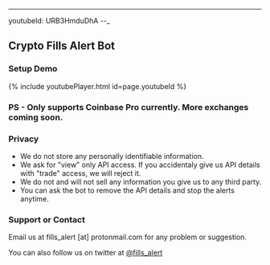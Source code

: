---
youtubeId: URB3HmduDhA
--_


## Crypto Fills Alert Bot

### Setup Demo
{% include youtubePlayer.html id=page.youtubeId %}

### PS - Only supports Coinbase Pro currently. More exchanges coming soon.

### Privacy 

- We do not store any personally identifiable information. 
- We ask for "view" only API access. If you accidentaly give us API details with "trade" access, we will reject it.
- We do not and will not sell any information you give us to any third party.
- You can ask the bot to remove the API details and stop the alerts anytime.

### Support or Contact

Email us at fills_alert [at] protonmail.com for any problem or suggestion.

You can also follow us on twitter at [@fills_alert](https://twitter.com/fills_alert)
